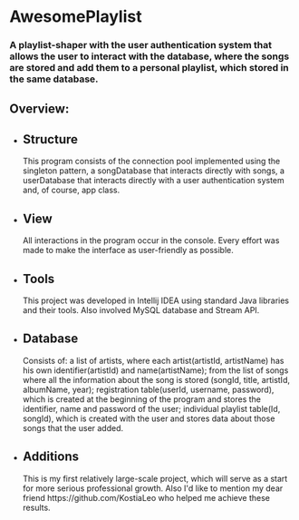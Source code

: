# AwesomePlaylist
<h3>A playlist-shaper with the user authentication system that allows the user to interact with the database, where the songs 
are stored and add them to a personal playlist, which stored in the same database.</h3>
<h2>Overview:</h2>
<ul>
<li><h2>Structure</h2>
This program consists of the connection pool implemented using the singleton pattern, a songDatabase that interacts directly with songs, a userDatabase
that interacts directly with a user authentication system and, of course, app class.
</li>
<li><h2>View</h2>
All interactions in the program occur in the console. Every effort was made to make the interface as user-friendly as 
possible.
</li>
<li><h2>Tools</h2>
This project was developed in Intellij IDEA using standard Java libraries and their tools. Also involved MySQL database and 
Stream API.
</li>
<li><h2>Database</h2>
Consists of: a list of artists, where each artist(artistId, artistName) has his own identifier(artistId) and
name(artistName); from the list of songs where all the information about the song is stored (songId, title, artistId,
albumName, year); registration table(userId, username, password), which is created at the beginning of the program and stores
the identifier, name and password of the user; individual playlist table(Id, songId), which is created with the user and
stores data about those songs that the user added.
</li>
<li><h2>Additions</h2>
This is my first relatively large-scale project, which will serve as a start for more serious professional growth.
Also I'd like to mention my dear friend https://github.com/KostiaLeo who helped me achieve these results.
</li>
</ul>